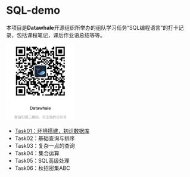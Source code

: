 # SQL-demo

本项目是**Datawhale**开源组织所举办的组队学习任务“SQL编程语言”的打卡记录，包括课程笔记，课后作业语总结等等。

<img src=".\images\datawhale_code.jpeg" style="zoom:67%;" />

+ [Task01：环境搭建，初识数据库](./Task01.环境搭建,初识数据库.md)
+ Task02：基础查询与排序
+ Task03：复杂一点的查询
+ Task04：集合运算
+ Task05：SQL高级处理
+ Task06：秋招密集ABC